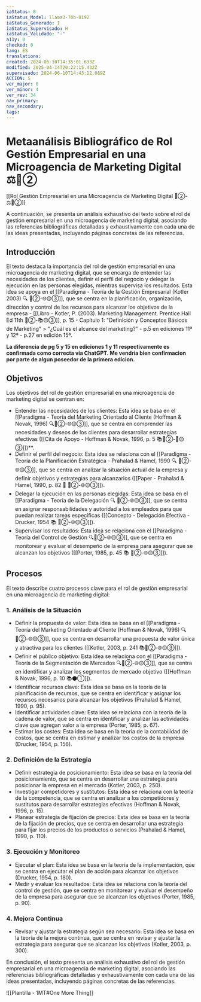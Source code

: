 ```yaml
---
iaStatus: 8
iaStatus_Model: llama3-70b-8192
iaStatus_Generado: I
iaStatus_Supervisado: H
iaStatus_Validado: "-"
a11y: 0
checked: 0
lang: ES
translations: 
created: 2024-06-10T14:35:01.633Z
modified: 2025-04-14T20:22:15.432Z
supervisado: 2024-06-10T14:43:12.089Z
ACCION: S
ver_major: 0
ver_minor: 4
ver_rev: 34
nav_primary: 
nav_secondary: 
tags:
---
```

# Metaanálisis Bibliográfico de Rol Gestión Empresarial en una Microagencia de Marketing Digital ⚖️🔴②

[[Rol Gestión Empresarial en una Microagencia de Marketing Digital 🔴②-⚖️🔴②]]

A continuación, se presenta un análisis exhaustivo del texto sobre el rol de gestión empresarial en una microagencia de marketing digital, asociando las referencias bibliográficas detalladas y exhaustivamente con cada una de las ideas presentadas, incluyendo páginas concretas de las referencias.

## Introducción

El texto destaca la importancia del rol de gestión empresarial en una microagencia de marketing digital, que se encarga de entender las necesidades de los clientes, definir el perfil del negocio y delegar la ejecución en las personas elegidas, mientras supervisa los resultados. Esta idea se apoya en el [[Paradigma - Teoría de la Gestión Empresarial (Kotler 2003) 🔍️ 🔴②-🌐🟡③]], que se centra en la planificación, organización, dirección y control de los recursos para alcanzar los objetivos de la empresa - [[Libro - Kotler, P. (2003). Marketing Management. Prentice Hall Ed 11th  🔴②-📚🟡③]], p. 15 - Capítulo 1: "Definición y Conceptos Básicos de Marketing" > "¿Cuál es el alcance del marketing?" - p.5  en ediciones 11ª y 12ª - p.27 en edición 15ª. 

**La diferencia de pg 5 y 15 en ediciones 1 y 11 respectivamente es confirmada como correcta via ChatGPT. Me vendría bien confirmacion por parte de algun poseedor de la primera edicion.**
## Objetivos

Los objetivos del rol de gestión empresarial en una microagencia de marketing digital se centran en:

* Entender las necesidades de los clientes: Esta idea se basa en el [[Paradigma - Teoría del Marketing Orientado al Cliente (Hoffman & Novak, 1996) 🔍️🔴②-🌐🟡③]], que se centra en comprender las necesidades y deseos de los clientes para desarrollar estrategias efectivas ([[Cita de Apoyo - Hoffman & Novak, 1996, p. 5 📚🔴②-🔬🟡③]])**.
* Definir el perfil del negocio: Esta idea se relaciona con el [[Paradigma - Teoría de la Planificación Estratégica - Prahalad & Hamel, 1990  🔍️ 🔴②-🌐🟡③]], que se centra en analizar la situación actual de la empresa y definir objetivos y estrategias para alcanzarlos ([[Paper - Prahalad & Hamel, 1990, p. 82 🔬 🔴②-🌐🟡③]]).
* Delegar la ejecución en las personas elegidas: Esta idea se basa en el [[Paradigma - Teoría de la Delegación 🔍️ 🔴②-🌐🟡③]], que se centra en asignar responsabilidades y autoridad a los empleados para que puedan realizar tareas específicas ([[Concepto - Delegación Efectiva - Drucker, 1954 📚  🔴②-🌐🟡③]]).
* Supervisar los resultados: Esta idea se relaciona con el [[Paradigma - Teoría del Control de Gestión 🔍️🔴②-🌐🟡③]], que se centra en monitorear y evaluar el desempeño de la empresa para asegurar que se alcanzan los objetivos ([[Porter, 1985, p. 45 📚 🔴②-🌐🟡③]]).

## Procesos

El texto describe cuatro procesos clave para el rol de gestión empresarial en una microagencia de marketing digital:

### 1. Análisis de la Situación

* Definir la propuesta de valor: Esta idea se basa en el [[Paradigma - Teoría del Marketing Orientado al Cliente (Hoffman & Novak, 1996) 🔍️🔴②-🌐🟡③]], que se centra en desarrollar una propuesta de valor única y atractiva para los clientes ([[Kotler, 2003, p. 241 📚🔴②-🌐🟡③]]).
* Definir el público objetivo: Esta idea se relaciona con el [[Paradigma - Teoría de la Segmentación de Mercados 🔍️🔴②-🌐🟡③]], que se centra en identificar y analizar los segmentos de mercado objetivo ([[Hoffman & Novak, 1996, p. 10 📚⚫①]]).
* Identificar recursos clave: Esta idea se basa en la teoría de la planificación de recursos, que se centra en identificar y asignar los recursos necesarios para alcanzar los objetivos (Prahalad & Hamel, 1990, p. 95).
* Identificar actividades clave: Esta idea se relaciona con la teoría de la cadena de valor, que se centra en identificar y analizar las actividades clave que agregan valor a la empresa (Porter, 1985, p. 67).
* Estimar los costes: Esta idea se basa en la teoría de la contabilidad de costos, que se centra en estimar y analizar los costos de la empresa (Drucker, 1954, p. 156).

### 2. Definición de la Estrategia

* Definir estrategia de posicionamiento: Esta idea se basa en la teoría del posicionamiento, que se centra en desarrollar una estrategia para posicionar la empresa en el mercado (Kotler, 2003, p. 250).
* Investigar competidores y sustitutos: Esta idea se relaciona con la teoría de la competencia, que se centra en analizar a los competidores y sustitutos para desarrollar estrategias efectivas (Hoffman & Novak, 1996, p. 15).
* Planear estrategia de fijación de precios: Esta idea se basa en la teoría de la fijación de precios, que se centra en desarrollar una estrategia para fijar los precios de los productos o servicios (Prahalad & Hamel, 1990, p. 110).

### 3. Ejecución y Monitoreo

* Ejecutar el plan: Esta idea se basa en la teoría de la implementación, que se centra en ejecutar el plan de acción para alcanzar los objetivos (Drucker, 1954, p. 180).
* Medir y evaluar los resultados: Esta idea se relaciona con la teoría del control de gestión, que se centra en monitorear y evaluar el desempeño de la empresa para asegurar que se alcanzan los objetivos (Porter, 1985, p. 90).

### 4. Mejora Continua

* Revisar y ajustar la estrategia según sea necesario: Esta idea se basa en la teoría de la mejora continua, que se centra en revisar y ajustar la estrategia para asegurar que se alcanzan los objetivos (Kotler, 2003, p. 300).

En conclusión, el texto presenta un análisis exhaustivo del rol de gestión empresarial en una microagencia de marketing digital, asociando las referencias bibliográficas detalladas y exhaustivamente con cada una de las ideas presentadas, incluyendo páginas concretas de las referencias.

![[Plantilla - 1MT#One More Thing]]
